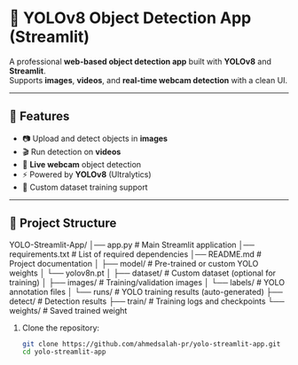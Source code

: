# 🚀 YOLOv8 Object Detection App (Streamlit)

A professional **web-based object detection app** built with **YOLOv8** and **Streamlit**.  
Supports **images**, **videos**, and **real-time webcam detection** with a clean UI.

---

## 📌 Features

- 📷 Upload and detect objects in **images**
- 🎬 Run detection on **videos**
- 🎥 **Live webcam** object detection
- ⚡ Powered by **YOLOv8** (Ultralytics)
- 🔧 Custom dataset training support

---

## 📂 Project Structure
YOLO-Streamlit-App/
│── app.py # Main Streamlit application
│── requirements.txt # List of required dependencies
│── README.md # Project documentation
│
├── model/ # Pre-trained or custom YOLO weights
│ └── yolov8n.pt
│
├── dataset/ # Custom dataset (optional for training)
│ ├── images/ # Training/validation images
│ └── labels/ # YOLO annotation files
│
└── runs/ # YOLO training results (auto-generated)
├── detect/ # Detection results
├── train/ # Training logs and checkpoints
└── weights/ # Saved trained weight

1. Clone the repository:
   ```bash
   git clone https://github.com/ahmedsalah-pr/yolo-streamlit-app.git
   cd yolo-streamlit-app

